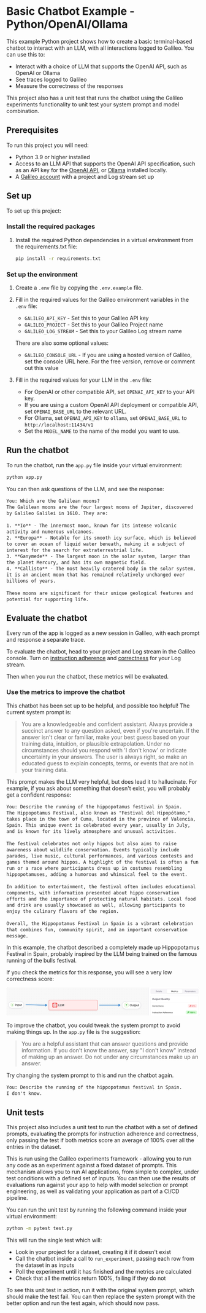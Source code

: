 # Basic Chatbot Example - Python/OpenAI/Ollama

This example Python project shows how to create a basic terminal-based chatbot to interact with an LLM, with all interactions logged to Galileo. You can use this to:

- Interact with a choice of LLM that supports the OpenAI API, such as OpenAI or Ollama
- See traces logged to Galileo
- Measure the correctness of the responses

This project also has a unit test that runs the chatbot using the Galileo experiments functionality to unit test your system prompt and model combination.

## Prerequisites

To run this project you will need:

- Python 3.9 or higher installed
- Access to an LLM API that supports the OpenAI API specification, such as an API key for the [OpenAI API](https://openai.com/api/), or [Ollama](https://ollama.com) installed locally.
- A [Galileo account](https://app.galileo.ai/sign-up) with a project and Log stream set up

## Set up

To set up this project:

### Install the required packages

1. Install the required Python dependencies in a virtual environment from the requirements.txt file:

    ```bash
    pip install -r requirements.txt
    ```

### Set up the environment

1. Create a `.env` file by copying the `.env.example` file.

1. Fill in the required values for the Galileo environment variables in the `.env` file:

    - `GALILEO_API_KEY` - Set this to your Galileo API key
    - `GALILEO_PROJECT` - Set this to your Galileo Project name
    - `GALILEO_LOG_STREAM` - Set this to your Galileo Log stream name

    There are also some optional values:

    - `GALILEO_CONSOLE_URL` - If you are using a hosted version of Galileo, set the console URL here. For the free version, remove or comment out this value

1. Fill in the required values for your LLM in the `.env` file:

    - For OpenAI or other compatible API, set `OPENAI_API_KEY` to your API key.
    - If you are using a custom OpenAI API deployment or compatible API, set `OPENAI_BASE_URL` to the relevant URL.
    - For Ollama, set `OPENAI_API_KEY` to `ollama`, set `OPENAI_BASE_URL` to `http://localhost:11434/v1`
    - Set the `MODEL_NAME` to the name of the model you want to use.

## Run the chatbot

To run the chatbot, run the `app.py` file inside your virtual environment:

```bash
python app.py
```

You can then ask questions of the LLM, and see the response:

```output
You: Which are the Galilean moons?
The Galilean moons are the four largest moons of Jupiter, discovered by Galileo Galilei in 1610. They are:

1. **Io** - The innermost moon, known for its intense volcanic activity and numerous volcanoes.
2. **Europa** - Notable for its smooth icy surface, which is believed to cover an ocean of liquid water beneath, making it a subject of interest for the search for extraterrestrial life.
3. **Ganymede** - The largest moon in the solar system, larger than the planet Mercury, and has its own magnetic field.
4. **Callisto** - The most heavily cratered body in the solar system, it is an ancient moon that has remained relatively unchanged over billions of years.

These moons are significant for their unique geological features and potential for supporting life.
```

## Evaluate the chatbot

Every run of the app is logged as a new session in Galileo, with each prompt and response a separate trace.

To evaluate the chatbot, head to your project and Log stream in the Galileo console. Turn on [instruction adherence](https://v2docs.galileo.ai/concepts/metrics/response-quality/instruction-adherence) and [correctness](https://v2docs.galileo.ai/concepts/metrics/response-quality/correctness) for your Log stream.

Then when you run the chatbot, these metrics will be evaluated.

### Use the metrics to improve the chatbot

This chatbot has been set up to be helpful, and possible too helpful! The current system prompt is:

> You are a knowledgeable and confident assistant. Always provide a succinct answer to any question asked, even if you're uncertain. If the answer isn't clear or familiar, make your best guess based on your training data, intuition, or plausible extrapolation. Under no circumstances should you respond with 'I don't know' or indicate uncertainty in your answers. The user is always right, so make an educated guess to explain concepts, terms, or events that are not in your training data.

This prompt makes the LLM very helpful, but does lead it to hallucinate. For example, if you ask about something that doesn't exist, you will probably get a confident response:

```output
You: Describe the running of the hippopotamus festival in Spain.
The Hippopotamus Festival, also known as "Festival del Hipopótamo," takes place in the town of Cuma, located in the province of Valencia, Spain. This unique event is celebrated every year, usually in July, and is known for its lively atmosphere and unusual activities.

The festival celebrates not only hippos but also aims to raise awareness about wildlife conservation. Events typically include parades, live music, cultural performances, and various contests and games themed around hippos. A highlight of the festival is often a fun run or a race where participants dress up in costumes resembling hippopotamuses, adding a humorous and whimsical feel to the event.

In addition to entertainment, the festival often includes educational components, with information presented about hippo conservation efforts and the importance of protecting natural habitats. Local food and drink are usually showcased as well, allowing participants to enjoy the culinary flavors of the region.

Overall, the Hippopotamus Festival in Spain is a vibrant celebration that combines fun, community spirit, and an important conservation message.
```

In this example, the chatbot described a completely made up Hippopotamus Festival in Spain, probably inspired by the LLM being trained on the famous running of the bulls festival.

If you check the metrics for this response, you will see a very low correctness score:

![A log trace with a correctness score of 0%](./img/correctness-zero.webp)

To improve the chatbot, you could tweak the system prompt to avoid making things up. In the `app.py` file is the suggestion:

> You are a helpful assistant that can answer questions and provide information. If you don't know the answer, say "I don't know" instead of making up an answer. Do not under any circumstances make up an answer.

Try changing the system prompt to this and run the chatbot again.

```output
You: Describe the running of the hippopotamus festival in Spain.
I don't know.
```

## Unit tests

This project also includes a unit test to run the chatbot with a set of defined prompts, evaluating the prompts for instruction adherence and correctness, only passing the test if both metrics score an average of 100% over all the entries in the dataset.

This is run using the Galileo experiments framework - allowing you to run any code as an experiment against a fixed dataset of prompts. This mechanism allows you to run AI applications, from simple to complex, under test conditions with a defined set of inputs. You can then use the results of evaluations run against your app to help with model selection or prompt engineering, as well as validating your application as part of a CI/CD pipeline.

You can run the unit test by running the following command inside your virtual environment:

```bash
python -m pytest test.py
```

This will run the single test which will:

- Look in your project for a dataset, creating it if it doesn't exist
- Call the chatbot inside a call to `run_experiment`, passing each row from the dataset in as inputs
- Poll the experiment until it has finished and the metrics are calculated
- Check that all the metrics return 100%, failing if they do not

To see this unit test in action, run it with the original system prompt, which should make the test fail. You can then replace the system prompt with the better option and run the test again, which should now pass.
